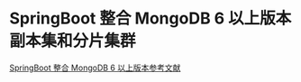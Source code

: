 # SpringBoot 整合 MongoDB 6 以上版本副本集和分片集群

[SpringBoot 整合 MongoDB 6 以上版本参考文献](https://blog.csdn.net/weixin_43322048/article/details/129199707)
